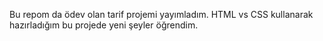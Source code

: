 Bu repom da ödev olan tarif projemi yayımladım. HTML vs CSS kullanarak hazırladığım bu projede yeni şeyler öğrendim.
